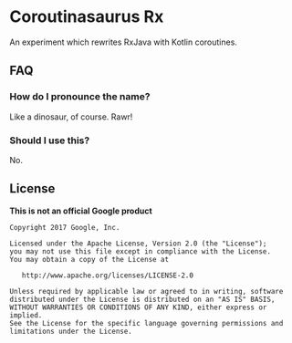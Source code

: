 Coroutinasaurus Rx
==================

An experiment which rewrites RxJava with Kotlin coroutines.


FAQ
---

### How do I pronounce the name?

Like a dinosaur, of course. Rawr!

### Should I use this?

No.



License
-------

**This is not an official Google product**

    Copyright 2017 Google, Inc.
    
    Licensed under the Apache License, Version 2.0 (the "License");
    you may not use this file except in compliance with the License.
    You may obtain a copy of the License at
    
       http://www.apache.org/licenses/LICENSE-2.0
    
    Unless required by applicable law or agreed to in writing, software
    distributed under the License is distributed on an "AS IS" BASIS,
    WITHOUT WARRANTIES OR CONDITIONS OF ANY KIND, either express or implied.
    See the License for the specific language governing permissions and
    limitations under the License.
